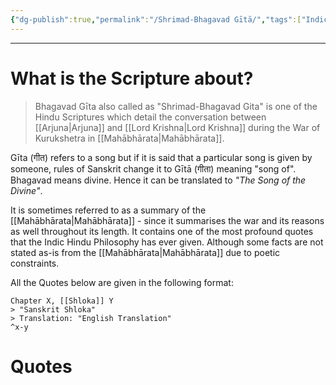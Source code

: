 ```yaml
---
{"dg-publish":true,"permalink":"/Shrimad-Bhagavad Gītā/","tags":["IndicCulture","Philosophy"]}
---
```


---
# What is the Scripture about?
> Bhagavad Gīta also called as "Shrimad-Bhagavad Gita" is one of the Hindu Scriptures which detail the conversation between [[Arjuna\|Arjuna]] and [[Lord Krishna\|Lord Krishna]] during the War of Kurukshetra in [[Mahābhārata\|Mahābhārata]].

Gīta (गीत) refers to a song but if it is said that a particular song is given by someone, rules of Sanskrit change it to Gītā (गीता) meaning "song of".
Bhagavad means divine. 
Hence it can be translated to *"The Song of the Divine"*.

It is sometimes referred to as a summary of the [[Mahābhārata\|Mahābhārata]] - since it summarises the war and its reasons as well throughout its length. It contains one of the most profound quotes that the Indic Hindu Philosophy has ever given. Although some facts are not stated as-is from the [[Mahābhārata\|Mahābhārata]] due to poetic constraints.

All the Quotes below are given in the following format:
```
Chapter X, [[Shloka]] Y
> "Sanskrit Shloka"
> Translation: "English Translation"
^x-y
```
# Quotes
